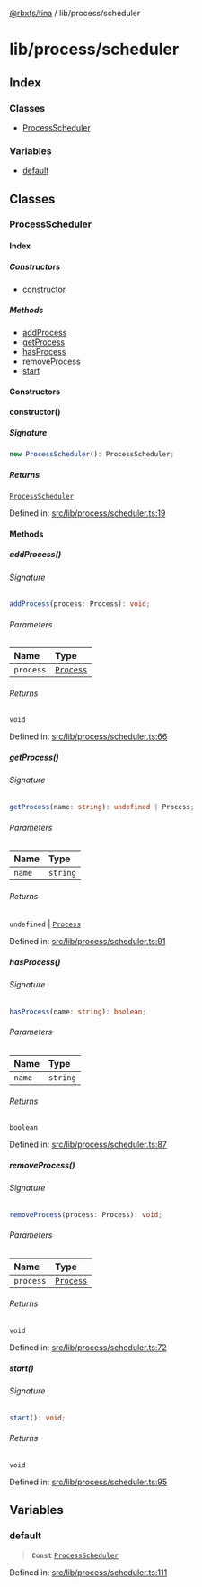 [@rbxts/tina](modules.md) / lib/process/scheduler

# lib/process/scheduler

## Index

### Classes

- [ProcessScheduler](lib_process_scheduler.md#processscheduler)

### Variables

- [default](lib_process_scheduler.md#default)

## Classes

### ProcessScheduler

#### Index

##### Constructors

- [constructor](lib_process_scheduler.md#constructor)

##### Methods

- [addProcess](lib_process_scheduler.md#addprocess)
- [getProcess](lib_process_scheduler.md#getprocess)
- [hasProcess](lib_process_scheduler.md#hasprocess)
- [removeProcess](lib_process_scheduler.md#removeprocess)
- [start](lib_process_scheduler.md#start)

#### Constructors

#### constructor()

##### Signature

```ts
new ProcessScheduler(): ProcessScheduler;
```

##### Returns

[`ProcessScheduler`](lib_process_scheduler.md#processscheduler)

Defined in: [src/lib/process/scheduler.ts:19](https://github.com/AetherInteractiveLtd/Tina/blob/7f2c41e/src/lib/process/scheduler.ts#L19)

#### Methods

##### addProcess()

###### Signature

```ts
addProcess(process: Process): void;
```

###### Parameters

| Name      | Type                                        |
| :-------- | :------------------------------------------ |
| `process` | [`Process`](lib_process_process.md#process) |

###### Returns

`void`

Defined in: [src/lib/process/scheduler.ts:66](https://github.com/AetherInteractiveLtd/Tina/blob/7f2c41e/src/lib/process/scheduler.ts#L66)

##### getProcess()

###### Signature

```ts
getProcess(name: string): undefined | Process;
```

###### Parameters

| Name   | Type     |
| :----- | :------- |
| `name` | `string` |

###### Returns

`undefined` \| [`Process`](lib_process_process.md#process)

Defined in: [src/lib/process/scheduler.ts:91](https://github.com/AetherInteractiveLtd/Tina/blob/7f2c41e/src/lib/process/scheduler.ts#L91)

##### hasProcess()

###### Signature

```ts
hasProcess(name: string): boolean;
```

###### Parameters

| Name   | Type     |
| :----- | :------- |
| `name` | `string` |

###### Returns

`boolean`

Defined in: [src/lib/process/scheduler.ts:87](https://github.com/AetherInteractiveLtd/Tina/blob/7f2c41e/src/lib/process/scheduler.ts#L87)

##### removeProcess()

###### Signature

```ts
removeProcess(process: Process): void;
```

###### Parameters

| Name      | Type                                        |
| :-------- | :------------------------------------------ |
| `process` | [`Process`](lib_process_process.md#process) |

###### Returns

`void`

Defined in: [src/lib/process/scheduler.ts:72](https://github.com/AetherInteractiveLtd/Tina/blob/7f2c41e/src/lib/process/scheduler.ts#L72)

##### start()

###### Signature

```ts
start(): void;
```

###### Returns

`void`

Defined in: [src/lib/process/scheduler.ts:95](https://github.com/AetherInteractiveLtd/Tina/blob/7f2c41e/src/lib/process/scheduler.ts#L95)

## Variables

### default

> **`Const`** [`ProcessScheduler`](lib_process_scheduler.md#processscheduler)

Defined in: [src/lib/process/scheduler.ts:111](https://github.com/AetherInteractiveLtd/Tina/blob/7f2c41e/src/lib/process/scheduler.ts#L111)
